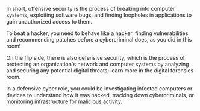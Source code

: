 In short, offensive security is the process of breaking into computer systems, exploiting software bugs, and finding loopholes in applications to gain unauthorized access to them.

To beat a hacker, you need to behave like a hacker, finding vulnerabilities and recommending patches before a cybercriminal does, as you did in this room!

On the flip side, there is also defensive security, which is the process of protecting an organization's network and computer systems by analyzing and securing any potential digital threats; learn more in the digital forensics room.  

In a defensive cyber role, you could be investigating infected computers or devices to understand how it was hacked, tracking down cybercriminals, or monitoring infrastructure for malicious activity.
